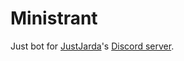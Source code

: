 # Ministrant
Just bot for [JustJarda](https://justjarda.cz/)'s [Discord server](https://discord.gg/bznXcfawU6).
